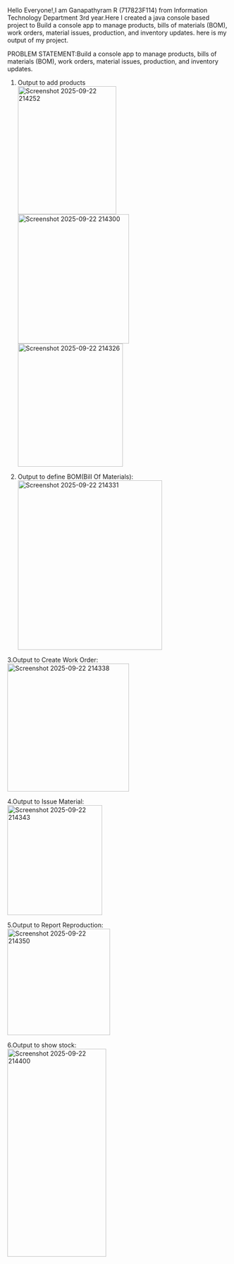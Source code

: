 Hello Everyone!,I am Ganapathyram R (717823F114) from Information Technology Department 3rd year.Here I created a java console based project to Build a console app to manage products, bills of materials (BOM), work orders, material issues, production, and inventory updates. here is my output of my project.<br>


PROBLEM STATEMENT:Build a console app to manage products, bills of materials (BOM), work orders, material issues, production, and inventory updates.<br>

1. Output to add products<br>
   <img width="223" height="290" alt="Screenshot 2025-09-22 214252" src="https://github.com/user-attachments/assets/d65829a8-3fa1-448c-bb08-85d90ef54ccc" /><br>
   <img width="252" height="293" alt="Screenshot 2025-09-22 214300" src="https://github.com/user-attachments/assets/985df2d7-3c0c-463d-8d8f-9490928ffdc4" /><br>
   <img width="238" height="279" alt="Screenshot 2025-09-22 214326" src="https://github.com/user-attachments/assets/c9977966-acb5-4bd4-a012-78a6b286bef0" /><br>

2. Output to define BOM(Bill Of Materials):<br>
   <img width="327" height="384" alt="Screenshot 2025-09-22 214331" src="https://github.com/user-attachments/assets/a9da55a7-eac2-41df-886a-0151eb432e6f" /><br>

3.Output to Create Work Order:<br>
   <img width="276" height="290" alt="Screenshot 2025-09-22 214338" src="https://github.com/user-attachments/assets/eb2d128b-cae7-44b5-b4fe-900949e9e07c" /><br>

4.Output to Issue Material:<br>
   <img width="215" height="249" alt="Screenshot 2025-09-22 214343" src="https://github.com/user-attachments/assets/c4404a3f-6fbe-4693-b08f-63596c5b267e" /><br>

5.Output to Report Reproduction:<br>
   <img width="233" height="241" alt="Screenshot 2025-09-22 214350" src="https://github.com/user-attachments/assets/b23b8ea7-4cf9-41f7-8b33-a989d4514c53" /><br>

6.Output to show stock:<br>
    <img width="224" height="471" alt="Screenshot 2025-09-22 214400" src="https://github.com/user-attachments/assets/d99b2fed-d54b-4876-9d1a-5d44534cabe6" /><br>

    
   






   




